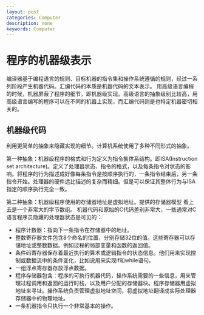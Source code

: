 ```yaml
---
layout: post
categories: Computer
description: none
keywords: Computer
---
```

# 程序的机器级表示
编译器基于编程语言的规则、目标机器的指令集和操作系统遵循的规则，经过一系列阶段产生机器代码。汇编代码的本质是机器代码的文本表示。
用高级语言编程的时候，机器屏蔽了程序的细节，即机器级实现。高级语言的抽象级别比较高，用高级语言编写的程序可以在不同的机器上实现，而汇编代码则是也特定机器密切相关的。

## 机器级代码
利用更简单的抽象来隐藏实现的细节。计算机系统使用了多种不同形式的抽象。

第一种抽象：机器级程序的格式和行为定义为指令集体系结构。即ISA(Instruction set architecture)。定义了处理器状态、指令的格式，以及每条指令对状态的影响。将程序的行为描述成好像每条指令是按顺序执行的，一条指令结束后，另一条指令开始。处理器的硬件远比描述的复杂而精细。但是可以保证其整体行为与ISA指定的顺序执行完全一致。

第二种抽象：机器级程序使用的存储器地址是虚拟地址。提供的存储器模型 看上去是一个非常大的字节数组。
机器代码和原始的C代码差别非常大，一些通常对C语言程序员隐藏的处理器状态是可见的：
- 程序计数器：指向下一条指令在存储器中的地址。
- 整数寄存器文件包含8个命名的位置，分别存储32位的值。这些寄存器可以存储地址或整数数据。例如过程的局部变量和函数的返回值。
- 条件码寄存器保存着最近执行的算术或逻辑指令的状态信息。他们用来实现控制或数据流中的条件变化，比如说用来实现if和while语句。
- 一组浮点寄存器存放浮点数据。
- 程序存储器包含：程序的可执行机器代码，操作系统需要的一些信息，用来管理过程调用和返回的运行时栈，以及用户分配的存储器块。程序存储器用虚拟地址来寻址。操作系统负责管理虚拟地址空间，将虚拟地址翻译成实际处理器存储器中的物理地址。
- 一条机器指令只执行一个非常基本的操作。


